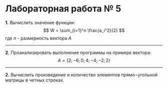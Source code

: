 # Лабораторная работа № 5
**1\.** Вычислить значение функции:
$$
W = \sum_{i=1}^n \frac{a_i^2}{2}
$$
где $n$ - размерность вектора $A$
***
**2\.** Проанализировать выполнение программы на примере вектора:
$$ 
A = \{2; -6; 0; 4; -4; -2; 2\} 
$$
***
**2\.** Вычислить произведение и количество элементов прямо¬угольной матрицы в четных строках.